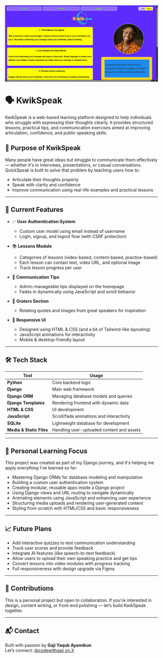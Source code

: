 ![KwikSpeak Preview](kwik_speak.png)

# 🗣️ KwikSpeak

KwikSpeak is a web-based learning platform designed to help individuals who struggle with expressing their thoughts clearly. It provides structured lessons, practical tips, and communication exercises aimed at improving articulation, confidence, and public speaking skills.

## 🎯 Purpose of KwikSpeak

Many people have great ideas but struggle to communicate them effectively — whether it's in interviews, presentations, or casual conversations. QuickSpeak is built to solve that problem by teaching users how to:
- Articulate their thoughts properly
- Speak with clarity and confidence
- Improve communication using real-life examples and practical lessons

---

## 🚧 Current Features

- ✅ **User Authentication System**
  - Custom user model using email instead of username
  - Login, signup, and logout flow (with CSRF protection)

- 📚 **Lessons Module**
  - Categories of lessons (video-based, content-based, practice-based)
  - Each lesson can contain text, video URL, and optional image
  - Track lesson progress per user

- 💬 **Communication Tips**
  - Admin-manageable tips displayed on the homepage
  - Fades in dynamically using JavaScript and scroll behavior

- 🧠 **Orators Section**
  - Rotating quotes and images from great speakers for inspiration

- 🎨 **Responsive UI**
  - Designed using HTML & CSS (and a bit of Tailwind-like layouting)
  - JavaScript animations for interactivity
  - Mobile & desktop-friendly layout

---

## 🛠️ Tech Stack

| Tool | Usage |
|------|-------|
| **Python** | Core backend logic |
| **Django** | Main web framework |
| **Django ORM** | Managing database models and queries |
| **Django Templates** | Rendering frontend with dynamic data |
| **HTML & CSS** | UI development |
| **JavaScript** | Scroll/fade animations and interactivity |
| **SQLite** | Lightweight database for development |
| **Media & Static Files** | Handling user-uploaded content and assets |

---

## 🧠 Personal Learning Focus

This project was created as part of my Django journey, and it's helping me apply everything I’ve learned so far:

- Mastering Django ORMs for database modeling and manipulation
- Building a custom user authentication system
- Creating modular, reusable apps inside a Django project
- Using Django views and URL routing to navigate dynamically
- Animating elements using JavaScript and enhancing user experience
- Structuring media uploads and rendering user-generated content
- Styling from scratch with HTML/CSS and basic responsiveness

---

## 📈 Future Plans

- Add interactive quizzes to test communication understanding
- Track user scores and provide feedback
- Integrate AI features (like speech-to-text feedback)
- Allow users to upload their own speaking practice and get tips
- Convert lessons into video modules with progress tracking
- Full responsiveness with design upgrade via Figma

---

## 🤝 Contributions

This is a personal project but open to collaboration. If you're interested in design, content writing, or front-end polishing — let’s build KwikSpeak together.

---

## 📬 Contact

Built with passion by **Gaji Yaqub Ayomikun**  
Let’s connect: [@codewithgaji on X](https://x.com/codewithgaji)

